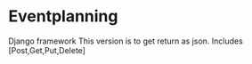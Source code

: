 # Eventplanning
Django framework
This version is to get return as json.
Includes [Post,Get,Put,Delete]
